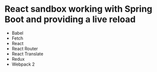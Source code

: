 React __sandbox__ working with Spring Boot and providing a live reload
========

- Babel
- Fetch
- React
- React Router
- React Translate
- Redux
- Webpack 2